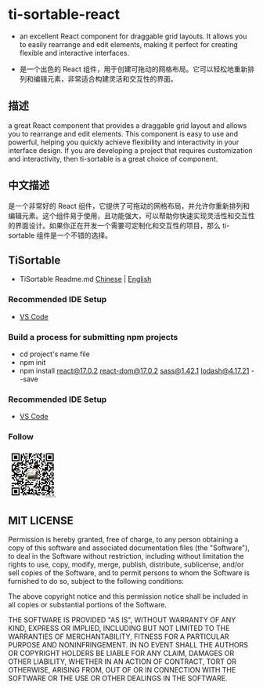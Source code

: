 
# ti-sortable-react
- an excellent React component for draggable grid layouts. It allows you to easily rearrange and edit elements, making it perfect for creating flexible and interactive interfaces.

- 是一个出色的 React 组件，用于创建可拖动的网格布局。它可以轻松地重新排列和编辑元素，非常适合构建灵活和交互性的界面。

## 描述
a great React component that provides a draggable grid layout and allows you to rearrange and edit elements. This component is easy to use and powerful, helping you quickly achieve flexibility and interactivity in your interface design. If you are developing a project that requires customization and interactivity, then ti-sortable is a great choice of component.

## 中文描述
是一个非常好的 React 组件，它提供了可拖动的网格布局，并允许你重新排列和编辑元素。这个组件易于使用，且功能强大，可以帮助你快速实现灵活性和交互性的界面设计。如果你正在开发一个需要可定制化和交互性的项目，那么 ti-sortable 组件是一个不错的选择。


## TiSortable

- TiSortable Readme.md [Chinese](https://github.com/Timtance) | [English](https://github.com/Timtance)


### Recommended IDE Setup

- [VS Code](https://code.visualstudio.com/)

### Build a process for submitting npm projects
- cd project's name file
- npm init
- npm install react@17.0.2 react-dom@17.0.2 sass@1.42.1 lodash@4.17.21 --save


### Recommended IDE Setup

- [VS Code](https://code.visualstudio.com/)


### Follow
<img src="https://raw.githubusercontent.com/Timtance/tuijs/HEAD/follow.jpg" width="100px">


## MIT LICENSE
Permission is hereby granted, free of charge, to any person obtaining
a copy of this software and associated documentation files (the
"Software"), to deal in the Software without restriction, including
without limitation the rights to use, copy, modify, merge, publish,
distribute, sublicense, and/or sell copies of the Software, and to
permit persons to whom the Software is furnished to do so, subject to
the following conditions:

The above copyright notice and this permission notice shall be
included in all copies or substantial portions of the Software.

THE SOFTWARE IS PROVIDED "AS IS", WITHOUT WARRANTY OF ANY KIND,
EXPRESS OR IMPLIED, INCLUDING BUT NOT LIMITED TO THE WARRANTIES OF
MERCHANTABILITY, FITNESS FOR A PARTICULAR PURPOSE AND
NONINFRINGEMENT. IN NO EVENT SHALL THE AUTHORS OR COPYRIGHT HOLDERS BE
LIABLE FOR ANY CLAIM, DAMAGES OR OTHER LIABILITY, WHETHER IN AN ACTION
OF CONTRACT, TORT OR OTHERWISE, ARISING FROM, OUT OF OR IN CONNECTION
WITH THE SOFTWARE OR THE USE OR OTHER DEALINGS IN THE SOFTWARE.